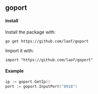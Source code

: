 ## goport


#### install

Install the package with:
```
go get https://github.com/laof/goport
```

Import it with:
```
import "https://github.com/laof/goport"
```

#### Example
```go
ip := goport.GetIp()
port := goport.InputPort("8918")
```